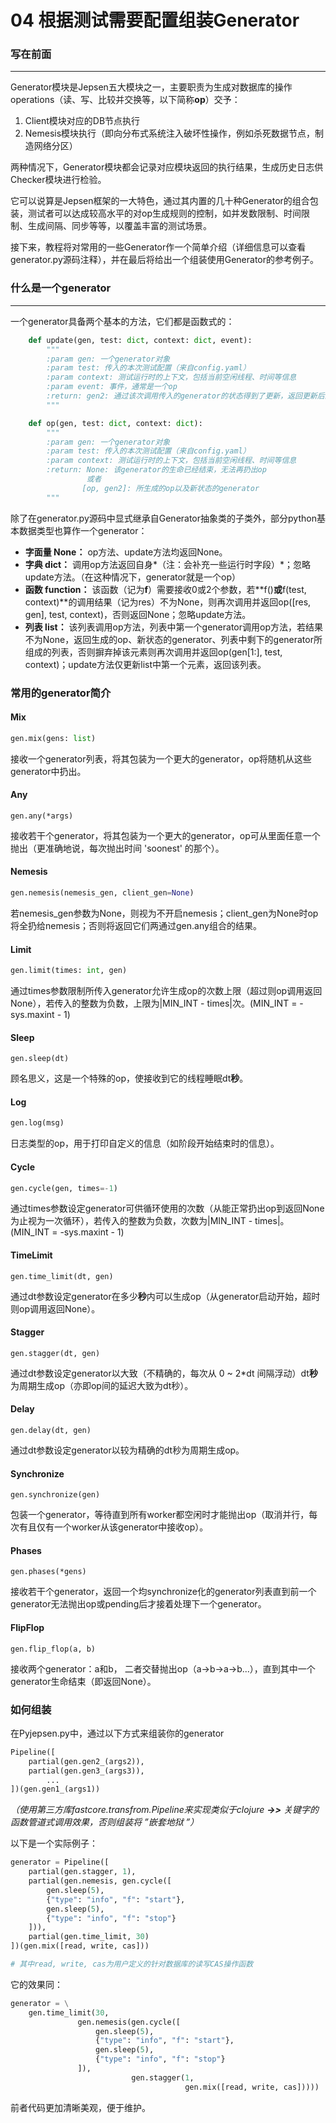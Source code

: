 # 04 根据测试需要配置组装Generator

### 写在前面

------

Generator模块是Jepsen五大模块之一，主要职责为生成对数据库的操作operations（读、写、比较并交换等，以下简称**op**）交予：

1. Client模块对应的DB节点执行
2. Nemesis模块执行（即向分布式系统注入破坏性操作，例如杀死数据节点，制造网络分区）

两种情况下，Generator模块都会记录对应模块返回的执行结果，生成历史日志供Checker模块进行检验。

它可以说算是Jepsen框架的一大特色，通过其内置的几十种Generator的组合包装，测试者可以达成较高水平的对op生成规则的控制，如并发数限制、时间限制、生成间隔、同步等等，以覆盖丰富的测试场景。

接下来，教程将对常用的一些Generator作一个简单介绍（详细信息可以查看generator.py源码注释），并在最后将给出一个组装使用Generator的参考例子。

### 什么是一个generator

------

一个generator具备两个基本的方法，它们都是函数式的：

```python
    def update(gen, test: dict, context: dict, event):
        """
        :param gen: 一个generator对象
        :param test: 传入的本次测试配置（来自config.yaml）
        :param context: 测试运行时的上下文，包括当前空闲线程、时间等信息
        :param event: 事件，通常是一个op
        :return: gen2: 通过该次调用传入的generator的状态得到了更新，返回更新后的generator
        """

    def op(gen, test: dict, context: dict):
        """
        :param gen: 一个generator对象
        :param test: 传入的本次测试配置（来自config.yaml）
        :param context: 测试运行时的上下文，包括当前空闲线程、时间等信息
        :return: None: 该generator的生命已经结束，无法再扔出op
                 或者
                [op, gen2]: 所生成的op以及新状态的generator
        """
```

除了在generator.py源码中显式继承自Generator抽象类的子类外，部分python基本数据类型也算作一个generator：

- **字面量 None：** op方法、update方法均返回None。
- **字典 dict：** 调用op方法返回自身*（注：会补充一些运行时字段）*；忽略update方法。（在这种情况下，generator就是一个op）
- **函数 function：** 该函数（记为**f**）需要接收0或2个参数，若**f()**或**f(test, context)**的调用结果（记为res）不为None，则再次调用并返回op([res, gen], test, context)，否则返回None；忽略update方法。
- **列表 list：** 该列表调用op方法，列表中第一个generator调用op方法，若结果不为None，返回生成的op、新状态的generator、列表中剩下的generator所组成的列表，否则摒弃掉该元素则再次调用并返回op(gen[1:], test, context)；update方法仅更新list中第一个元素，返回该列表。



### 常用的generator简介

#### Mix

```python
gen.mix(gens: list)
```

接收一个generator列表，将其包装为一个更大的generator，op将随机从这些generator中扔出。



#### Any

```
gen.any(*args)
```

接收若干个generator，将其包装为一个更大的generator，op可从里面任意一个抛出（更准确地说，每次抛出时间 'soonest' 的那个）。



#### Nemesis

```python
gen.nemesis(nemesis_gen, client_gen=None)
```

若nemesis_gen参数为None，则视为不开启nemesis；client_gen为None时op将全扔给nemesis；否则将返回它们两通过gen.any组合的结果。



#### Limit

```python
gen.limit(times: int, gen)
```

通过times参数限制所传入generator允许生成op的次数上限（超过则op调用返回None），若传入的整数为负数，上限为|MIN_INT - times|次。(MIN_INT = -sys.maxint - 1)



#### Sleep

```
gen.sleep(dt)
```

顾名思义，这是一个特殊的op，使接收到它的线程睡眠dt**秒**。



#### Log

```python
gen.log(msg)
```

日志类型的op，用于打印自定义的信息（如阶段开始结束时的信息）。



#### Cycle

```python
gen.cycle(gen, times=-1)
```

通过times参数设定generator可供循环使用的次数（从能正常扔出op到返回None为止视为一次循环），若传入的整数为负数，次数为|MIN_INT - times|。(MIN_INT = -sys.maxint - 1)



#### TimeLimit

```
gen.time_limit(dt, gen)
```

通过dt参数设定generator在多少**秒**内可以生成op（从generator启动开始，超时则op调用返回None）。



#### Stagger

```
gen.stagger(dt, gen)
```

通过dt参数设定generator以大致（不精确的，每次从 0 ~ 2*dt 间隔浮动）dt**秒**为周期生成op（亦即op间的延迟大致为dt秒）。



#### Delay

```
gen.delay(dt, gen)
```

通过dt参数设定generator以较为精确的dt秒为周期生成op。



#### Synchronize

```
gen.synchronize(gen)
```

包装一个generator，等待直到所有worker都空闲时才能抛出op（取消并行，每次有且仅有一个worker从该generator中接收op）。



#### Phases

```
gen.phases(*gens)
```

接收若干个generator，返回一个均synchronize化的generator列表直到前一个generator无法抛出op或pending后才接着处理下一个generator。



#### FlipFlop

```
gen.flip_flop(a, b)
```

接收两个generator：a和b， 二者交替抛出op（a->b->a->b...），直到其中一个generator生命结束（即返回None）。



### 如何组装

在Pyjepsen.py中，通过以下方式来组装你的generator

```python
Pipeline([
	partial(gen.gen2_(args2)),
	partial(gen.gen3_(args3)),
        ...
])(gen.gen1_(args1))
```

*（使用第三方库fastcore.transfrom.Pipeline来实现类似于clojure **->>** 关键字的函数管道式调用效果，否则组装将 ”嵌套地狱 ”）*

以下是一个实际例子：

```python
generator = Pipeline([
    partial(gen.stagger, 1),
    partial(gen.nemesis, gen.cycle([
        gen.sleep(5),
        {"type": "info", "f": "start"},
        gen.sleep(5),
        {"type": "info", "f": "stop"}
    ])),
    partial(gen.time_limit, 30)
])(gen.mix([read, write, cas]))

# 其中read, write, cas为用户定义的针对数据库的读写CAS操作函数
```

它的效果同：

```python
generator = \
	gen.time_limit(30,
               gen.nemesis(gen.cycle([
                   gen.sleep(5),
                   {"type": "info", "f": "start"},
                   gen.sleep(5),
                   {"type": "info", "f": "stop"}
               ]),
                           gen.stagger(1,
                                       gen.mix([read, write, cas]))))
```

前者代码更加清晰美观，便于维护。

